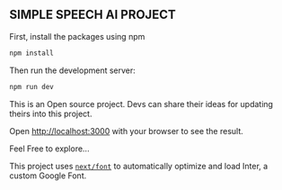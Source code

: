 

## SIMPLE SPEECH AI PROJECT

First, install the packages using npm 

```bash
npm install 
```

Then run the development server:

```bash
npm run dev

```

This is an Open source project. Devs can share their ideas for updating theirs into this project.

Open [http://localhost:3000](http://localhost:3000) with your browser to see the result.

Feel Free to explore...

This project uses [`next/font`](https://nextjs.org/docs/basic-features/font-optimization) to automatically optimize and load Inter, a custom Google Font.



